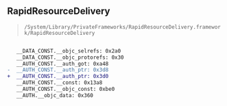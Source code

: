 ## RapidResourceDelivery

> `/System/Library/PrivateFrameworks/RapidResourceDelivery.framework/RapidResourceDelivery`

```diff

   __DATA_CONST.__objc_selrefs: 0x2a0
   __DATA_CONST.__objc_protorefs: 0x30
   __AUTH_CONST.__auth_got: 0xa48
-  __AUTH_CONST.__auth_ptr: 0x3d8
+  __AUTH_CONST.__auth_ptr: 0x3d0
   __AUTH_CONST.__const: 0x13a8
   __AUTH_CONST.__objc_const: 0xbe0
   __AUTH.__objc_data: 0x360

```
